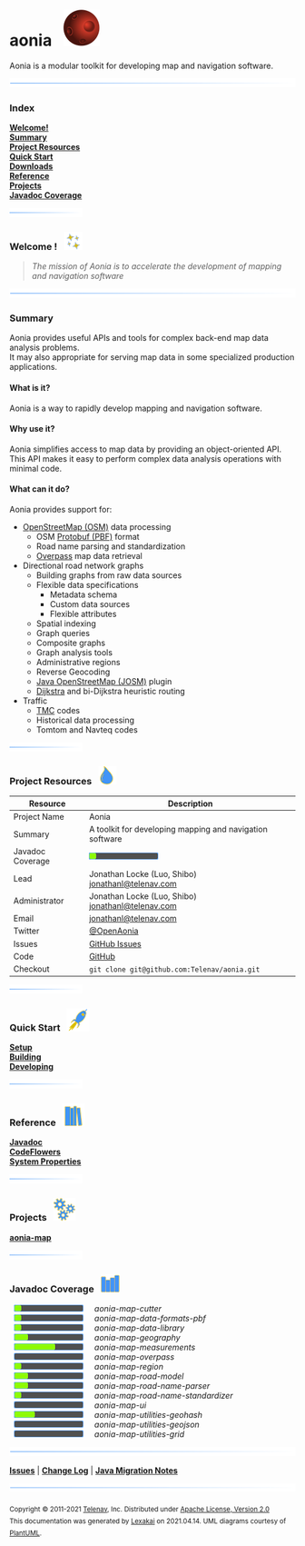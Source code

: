 # aonia &nbsp;&nbsp;![](documentation/images/aonia-64.png)

Aonia is a modular toolkit for developing map and navigation software.

![](documentation/images/horizontal-line.png)

[//]: # (start-user-text)

### Index <a name = "index"></a>

[**Welcome!**](#welcome)  
[**Summary**](#summary)  
[**Project Resources**](#project-resources)  
[**Quick Start**](#quick-start)  
[**Downloads**](#downloads)  
[**Reference**](#reference)  
[**Projects**](#projects)  
[**Javadoc Coverage**](#javadoc-coverage)

![](documentation/images/short-horizontal-line.png)

### Welcome <a name = "welcome"></a>! &nbsp; ![](documentation/images/stars-32.png)

> *The mission of Aonia is to accelerate the development of mapping and navigation software*

![](documentation/images/horizontal-line.png)

### Summary <a name = "summary"></a>

Aonia provides useful APIs and tools for complex back-end map data analysis problems.  
It may also appropriate for serving map data in some specialized production applications.

#### What is it?

Aonia is a way to rapidly develop mapping and navigation software.

#### Why use it?

Aonia simplifies access to map data by providing an object-oriented API.  
This API makes it easy to perform complex data analysis operations with minimal code.

#### What can it do?

Aonia provides support for:

- [OpenStreetMap (OSM)](https://www.openstreetmap.org/) data processing
    - OSM [Protobuf (PBF)](https://wiki.openstreetmap.org/wiki/PBF_Format) format
    - Road name parsing and standardization
    - [Overpass](https://wiki.openstreetmap.org/wiki/Overpass_API) map data retrieval
- Directional road network graphs
    - Building graphs from raw data sources
    - Flexible data specifications
        - Metadata schema
        - Custom data sources
        - Flexible attributes
    - Spatial indexing
    - Graph queries
    - Composite graphs
    - Graph analysis tools
    - Administrative regions
    - Reverse Geocoding
    - [Java OpenStreetMap (JOSM)](https://josm.openstreetmap.de) plugin
    - [Dijkstra](https://en.wikipedia.org/wiki/Dijkstra's_algorithm) and bi-Dijkstra heuristic routing
- Traffic
    - [TMC](https://en.wikipedia.org/wiki/Traffic_message_channel) codes
    - Historical data processing
    - Tomtom and Navteq codes

![](documentation/images/short-horizontal-line.png)

### Project Resources <a name = "project-resources"></a> &nbsp; ![](documentation/images/water-32.png)

| Resource     |     Description                   |
|--------------|-----------------------------------|
| Project Name | Aonia |
| Summary | A toolkit for developing mapping and navigation software |
| Javadoc Coverage |  <!-- ${project-javadoc-average-coverage-meter} -->  ![](documentation/images/meter-10-12.png) <!-- end --> |
| Lead | Jonathan Locke (Luo, Shibo) <br/> [jonathanl@telenav.com](mailto:jonathanl@telenav.com) |
| Administrator | Jonathan Locke (Luo, Shibo) <br/> [jonathanl@telenav.com](mailto:jonathanl@telenav.com) |
| Email | [jonathanl@telenav.com](mailto:jonathanl@telenav.com) |
| Twitter | [@OpenAonia](https://twitter.com/openaonia) |
| Issues | [GitHub Issues](https://github.com/Telenav/aonia/issues) |
| Code | [GitHub](https://github.com/Telenav/aonia) |
| Checkout | `git clone git@github.com:Telenav/aonia.git` |

![](documentation/images/short-horizontal-line.png)

### Quick Start <a name = "quick-start"></a>&nbsp; ![](documentation/images/rocket-40.png)

[**Setup**](documentation/overview/setup.md)  
[**Building**](documentation/overview/building.md)  
[**Developing**](documentation/developing/index.md)

![](documentation/images/short-horizontal-line.png)

### Reference <a name = "reference"></a>&nbsp; ![](documentation/images/books-40.png)

[**Javadoc**](https://telenav.github.io/aonia/javadoc)  
[**CodeFlowers**](https://telenav.github.io/aonia/codeflowers/site/index.html)  
[**System Properties**](documentation/developing/system-properties.md)

![](documentation/images/short-horizontal-line.png)

[//]: # (end-user-text)

### Projects <a name = "projects"></a> &nbsp; ![](documentation/images/gears-40.png)

[**aonia-map**](aonia-map/README.md)  

![](documentation/images/short-horizontal-line.png)

### Javadoc Coverage <a name = "javadoc-coverage"></a> &nbsp; ![](documentation/images/bargraph-32.png)

&nbsp;  ![](documentation/images/meter-10-12.png) &nbsp; &nbsp; *aonia-map-cutter*  
&nbsp;  ![](documentation/images/meter-10-12.png) &nbsp; &nbsp; *aonia-map-data-formats-pbf*  
&nbsp;  ![](documentation/images/meter-10-12.png) &nbsp; &nbsp; *aonia-map-data-library*  
&nbsp;  ![](documentation/images/meter-20-12.png) &nbsp; &nbsp; *aonia-map-geography*  
&nbsp;  ![](documentation/images/meter-60-12.png) &nbsp; &nbsp; *aonia-map-measurements*  
&nbsp;  ![](documentation/images/meter-0-12.png) &nbsp; &nbsp; *aonia-map-overpass*  
&nbsp;  ![](documentation/images/meter-10-12.png) &nbsp; &nbsp; *aonia-map-region*  
&nbsp;  ![](documentation/images/meter-20-12.png) &nbsp; &nbsp; *aonia-map-road-model*  
&nbsp;  ![](documentation/images/meter-20-12.png) &nbsp; &nbsp; *aonia-map-road-name-parser*  
&nbsp;  ![](documentation/images/meter-10-12.png) &nbsp; &nbsp; *aonia-map-road-name-standardizer*  
&nbsp;  ![](documentation/images/meter-0-12.png) &nbsp; &nbsp; *aonia-map-ui*  
&nbsp;  ![](documentation/images/meter-30-12.png) &nbsp; &nbsp; *aonia-map-utilities-geohash*  
&nbsp;  ![](documentation/images/meter-0-12.png) &nbsp; &nbsp; *aonia-map-utilities-geojson*  
&nbsp;  ![](documentation/images/meter-0-12.png) &nbsp; &nbsp; *aonia-map-utilities-grid*

[//]: # (start-user-text)

![](documentation/images/horizontal-line.png)

[**Issues**](https://github.com/Telenav/aonia/issues) |
[**Change Log**](change-log.md) |
[**Java Migration Notes**](documentation/overview/java-migration-notes.md)

[//]: # (end-user-text)

![](documentation/images/horizontal-line.png)

<sub>Copyright &#169; 2011-2021 [Telenav](http://telenav.com), Inc. Distributed under [Apache License, Version 2.0](LICENSE)</sub>  
<sub>This documentation was generated by [Lexakai](https://github.com/Telenav/lexakai) on 2021.04.14. UML diagrams courtesy
of [PlantUML](http://plantuml.com).</sub>
